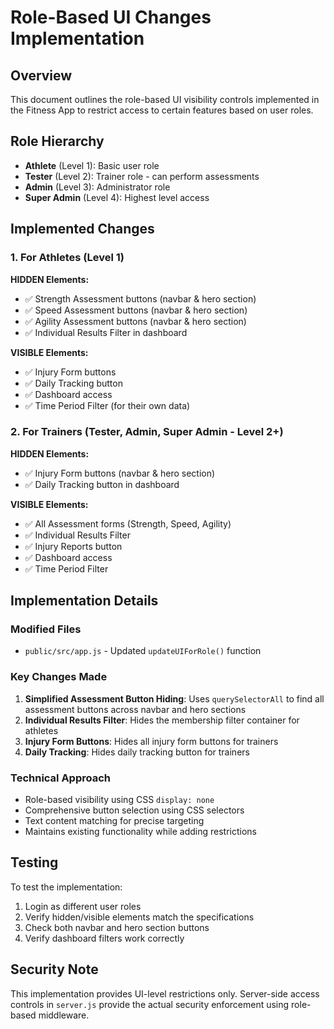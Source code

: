 # Role-Based UI Changes Implementation

## Overview
This document outlines the role-based UI visibility controls implemented in the Fitness App to restrict access to certain features based on user roles.

## Role Hierarchy
- **Athlete** (Level 1): Basic user role
- **Tester** (Level 2): Trainer role - can perform assessments
- **Admin** (Level 3): Administrator role
- **Super Admin** (Level 4): Highest level access

## Implemented Changes

### 1. For Athletes (Level 1)
**HIDDEN Elements:**
- ✅ Strength Assessment buttons (navbar & hero section)
- ✅ Speed Assessment buttons (navbar & hero section)  
- ✅ Agility Assessment buttons (navbar & hero section)
- ✅ Individual Results Filter in dashboard

**VISIBLE Elements:**
- ✅ Injury Form buttons
- ✅ Daily Tracking button
- ✅ Dashboard access
- ✅ Time Period Filter (for their own data)

### 2. For Trainers (Tester, Admin, Super Admin - Level 2+)
**HIDDEN Elements:**
- ✅ Injury Form buttons (navbar & hero section)
- ✅ Daily Tracking button in dashboard

**VISIBLE Elements:**
- ✅ All Assessment forms (Strength, Speed, Agility)
- ✅ Individual Results Filter
- ✅ Injury Reports button
- ✅ Dashboard access
- ✅ Time Period Filter

## Implementation Details

### Modified Files
- `public/src/app.js` - Updated `updateUIForRole()` function

### Key Changes Made
1. **Simplified Assessment Button Hiding**: Uses `querySelectorAll` to find all assessment buttons across navbar and hero sections
2. **Individual Results Filter**: Hides the membership filter container for athletes
3. **Injury Form Buttons**: Hides all injury form buttons for trainers
4. **Daily Tracking**: Hides daily tracking button for trainers

### Technical Approach
- Role-based visibility using CSS `display: none`
- Comprehensive button selection using CSS selectors
- Text content matching for precise targeting
- Maintains existing functionality while adding restrictions

## Testing
To test the implementation:
1. Login as different user roles
2. Verify hidden/visible elements match the specifications
3. Check both navbar and hero section buttons
4. Verify dashboard filters work correctly

## Security Note
This implementation provides UI-level restrictions only. Server-side access controls in `server.js` provide the actual security enforcement using role-based middleware. 